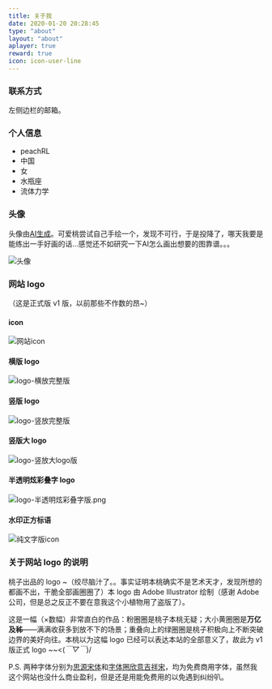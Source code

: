 ```yaml
---
title: 关于我
date: 2020-01-20 20:28:45
type: "about"
layout: "about"
aplayer: true
reward: true
icon: icon-user-line
---
```

### 联系方式

左侧边栏的邮箱。

### 个人信息

 - peachRL
 - 中国
 - 女
 - 水瓶座
 - 流体力学

### 头像

头像由[AI生成](https://www.thiswaifudoesnotexist.net/)。可爱桃尝试自己手绘一个，发现不可行，于是投降了，哪天我要是能练出一手好画的话...感觉还不如研究一下AI怎么画出想要的图靠谱。。。

![头像](https://image.wanyijizi.com/00000000_封面/avatar.jpg)

### 网站 logo

（这是正式版 v1 版，以前那些不作数的昂~）

#### icon

![网站icon](https://image.wanyijizi.com/00000000_封面v1/logo-ico版.png)

#### 横版 logo

![logo-横放完整版](https://image.wanyijizi.com/00000000_封面v1/logo-横放完整版.png)

#### 竖版 logo

![logo-竖放完整版](https://image.wanyijizi.com/00000000_封面v1/logo-竖放完整版.png)

#### 竖版大 logo

![logo-竖放大logo版](https://image.wanyijizi.com/00000000_封面v1/logo-竖放大logo版.png)

#### 半透明炫彩叠字 logo

![logo-半透明炫彩叠字版.png](https://image.wanyijizi.com/00000000_封面v1/logo-半透明炫彩叠字版.png)

#### 水印正方标语

![纯文字版icon](https://image.wanyijizi.com/00000000_封面v1/logo-水印正方标语版.png)

### 关于网站 logo 的说明

桃子出品的 logo ~（绞尽脑汁了。。事实证明本桃确实不是艺术天才，发现所想的都画不出，干脆全部画圈圈了）本 logo 由 Adobe Illustrator 绘制（感谢 Adobe 公司，但是总之反正不要在意我这个小植物用了盗版了）。

这是一幅（×数幅）非常直白的作品：粉圈圈是桃子本桃无疑；大小黄圈圈是**万亿及秭**——满满收获多到放不下的场景；重叠向上的绿圈圈是桃子积极向上不断突破边界的美好向往。本桃以为这幅 logo 已经可以表达本站的全部意义了，故此为 v1 版正式 logo ~~<(*￣▽￣*)/

P.S. 两种字体分别为[思源宋体](https://www.hellofont.cn/font-detail?fontid=2538)和[字体圈欣意吉祥宋](https://www.hellofont.cn/font-detail?fontid=8377)，均为免费商用字体，虽然我这个网站也没什么商业盈利，但是还是用能免费用的以免遇到纠纷叭。
